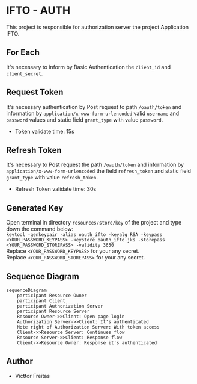 # IFTO - AUTH
This project is responsible for authorization server the project Application IFTO. 

## For Each
It's necessary to inform by Basic Authentication the `client_id` and `client_secret`.

## Request Token
It's necessary authentication by Post request to path `/oauth/token`
and information by `application/x-www-form-urlencoded` valid `username` and `password` values
and static field `grant_type` with value `password`.

- Token validate time: 15s 

## Refresh Token
It's necessary to Post request the path `/oauth/token`
and information by `application/x-www-form-urlencoded` the field `refresh_token`
and static field `grant_type` with value `refresh_token`.

- Refresh Token validate time: 30s

## Generated Key 
Open terminal in directory `resources/store/key` of the project and type down the command below:
<br>`keytool -genkeypair -alias oauth_ifto -keyalg RSA -keypass <YOUR_PASSWORD_KEYPASS> -keystore oauth_ifto.jks -storepass <YOUR_PASSWORD_STOREPASS> -validity 3650`
<br>Replace `<YOUR_PASSWORD_KEYPASS>` for your any secret.
<br>Replace `<YOUR_PASSWORD_STOREPASS>` for your any secret.

## Sequence Diagram

```mermaid
sequenceDiagram
    participant Resource Owner
    participant Client
    participant Authorization Server
    participant Resource Server
    Resource Owner->>Client: Open page login
    Authorization Server->>Client: It's authenticated
    Note right of Authorization Server: With token access
    Client->>Resource Server: Continues flow
    Resource Server->>Client: Response flow
    Client->>Resource Owner: Response it's authenticated
```
## Author
- Victtor Freitas
